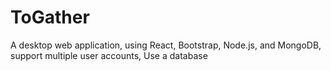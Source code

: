 # ToGather
A desktop web application, using React, Bootstrap, Node.js, and MongoDB, support multiple user accounts, Use a database
